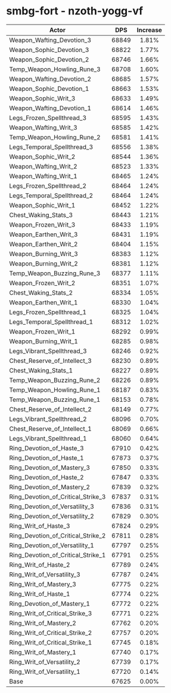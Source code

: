 # smbg-fort - nzoth-yogg-vf
| Actor | DPS | Increase |
|---|:---:|:---:|
|Weapon_Wafting_Devotion_3|68849|1.81%|
|Weapon_Sophic_Devotion_3|68822|1.77%|
|Weapon_Sophic_Devotion_2|68746|1.66%|
|Temp_Weapon_Howling_Rune_3|68708|1.60%|
|Weapon_Wafting_Devotion_2|68685|1.57%|
|Weapon_Sophic_Devotion_1|68663|1.53%|
|Weapon_Sophic_Writ_3|68633|1.49%|
|Weapon_Wafting_Devotion_1|68614|1.46%|
|Legs_Frozen_Spellthread_3|68595|1.43%|
|Weapon_Wafting_Writ_3|68585|1.42%|
|Temp_Weapon_Howling_Rune_2|68581|1.41%|
|Legs_Temporal_Spellthread_3|68556|1.38%|
|Weapon_Sophic_Writ_2|68544|1.36%|
|Weapon_Wafting_Writ_2|68523|1.33%|
|Weapon_Wafting_Writ_1|68465|1.24%|
|Legs_Frozen_Spellthread_2|68464|1.24%|
|Legs_Temporal_Spellthread_2|68464|1.24%|
|Weapon_Sophic_Writ_1|68452|1.22%|
|Chest_Waking_Stats_3|68443|1.21%|
|Weapon_Frozen_Writ_3|68433|1.19%|
|Weapon_Earthen_Writ_3|68431|1.19%|
|Weapon_Earthen_Writ_2|68404|1.15%|
|Weapon_Burning_Writ_3|68383|1.12%|
|Weapon_Burning_Writ_2|68381|1.12%|
|Temp_Weapon_Buzzing_Rune_3|68377|1.11%|
|Weapon_Frozen_Writ_2|68351|1.07%|
|Chest_Waking_Stats_2|68334|1.05%|
|Weapon_Earthen_Writ_1|68330|1.04%|
|Legs_Frozen_Spellthread_1|68325|1.04%|
|Legs_Temporal_Spellthread_1|68312|1.02%|
|Weapon_Frozen_Writ_1|68292|0.99%|
|Weapon_Burning_Writ_1|68285|0.98%|
|Legs_Vibrant_Spellthread_3|68246|0.92%|
|Chest_Reserve_of_Intellect_3|68230|0.89%|
|Chest_Waking_Stats_1|68227|0.89%|
|Temp_Weapon_Buzzing_Rune_2|68226|0.89%|
|Temp_Weapon_Howling_Rune_1|68187|0.83%|
|Temp_Weapon_Buzzing_Rune_1|68153|0.78%|
|Chest_Reserve_of_Intellect_2|68149|0.77%|
|Legs_Vibrant_Spellthread_2|68096|0.70%|
|Chest_Reserve_of_Intellect_1|68069|0.66%|
|Legs_Vibrant_Spellthread_1|68060|0.64%|
|Ring_Devotion_of_Haste_3|67910|0.42%|
|Ring_Devotion_of_Haste_1|67873|0.37%|
|Ring_Devotion_of_Mastery_3|67850|0.33%|
|Ring_Devotion_of_Haste_2|67847|0.33%|
|Ring_Devotion_of_Mastery_2|67839|0.32%|
|Ring_Devotion_of_Critical_Strike_3|67837|0.31%|
|Ring_Devotion_of_Versatility_3|67836|0.31%|
|Ring_Devotion_of_Versatility_2|67829|0.30%|
|Ring_Writ_of_Haste_3|67824|0.29%|
|Ring_Devotion_of_Critical_Strike_2|67811|0.28%|
|Ring_Devotion_of_Versatility_1|67797|0.25%|
|Ring_Devotion_of_Critical_Strike_1|67791|0.25%|
|Ring_Writ_of_Haste_2|67789|0.24%|
|Ring_Writ_of_Versatility_3|67787|0.24%|
|Ring_Writ_of_Mastery_3|67775|0.22%|
|Ring_Writ_of_Haste_1|67774|0.22%|
|Ring_Devotion_of_Mastery_1|67772|0.22%|
|Ring_Writ_of_Critical_Strike_3|67771|0.22%|
|Ring_Writ_of_Mastery_2|67762|0.20%|
|Ring_Writ_of_Critical_Strike_2|67757|0.20%|
|Ring_Writ_of_Critical_Strike_1|67745|0.18%|
|Ring_Writ_of_Mastery_1|67740|0.17%|
|Ring_Writ_of_Versatility_2|67739|0.17%|
|Ring_Writ_of_Versatility_1|67720|0.14%|
|Base|67625|0.00%|
